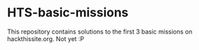 # HTS-basic-missions
This repository contains solutions to the first 3 basic missions on hackthissite.org.
Not yet :P
